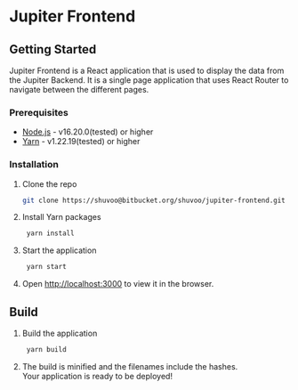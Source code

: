# Jupiter Frontend

## Getting Started
Jupiter Frontend is a React application that is used to display the data from the Jupiter Backend. It is a single page application that uses React Router to navigate between the different pages.

### Prerequisites
- [Node.js](https://nodejs.org/en/) - v16.20.0(tested) or higher
- [Yarn](https://yarnpkg.com/) - v1.22.19(tested) or higher

### Installation
1. Clone the repo
   ```sh
   git clone https://shuvoo@bitbucket.org/shuvoo/jupiter-frontend.git
   ```
2. Install Yarn packages
   ```sh
    yarn install
    ```
3. Start the application
    ```sh
     yarn start
     ```
4. Open [http://localhost:3000](http://localhost:3000) to view it in the browser.


## Build
1. Build the application
    ```sh
     yarn build
     ```
2. The build is minified and the filenames include the hashes.\
   Your application is ready to be deployed!

